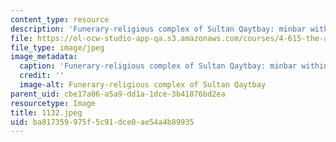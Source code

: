 ```yaml
---
content_type: resource
description: 'Funerary-religious complex of Sultan Qaytbay: minbar within the mosque.'
file: https://ol-ocw-studio-app-qa.s3.amazonaws.com/courses/4-615-the-architecture-of-cairo-spring-2002/ba817359975f5c91dce0ae54a4b89935_1132.jpeg
file_type: image/jpeg
image_metadata:
  caption: 'Funerary-religious complex of Sultan Qaytbay: minbar within the mosque.'
  credit: ''
  image-alt: Funerary-religious complex of Sultan Qaytbay
parent_uid: cbe17a06-a5a9-dd1a-1dce-3b41876bd2ea
resourcetype: Image
title: 1132.jpeg
uid: ba817359-975f-5c91-dce0-ae54a4b89935
---
```

